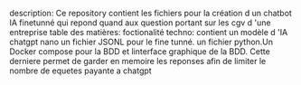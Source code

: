 description: Ce repository contient les fichiers pour la création d un chatbot IA finetunné qui repond quand aux question portant sur les cgv d 'une entreprise
table des matières: 
foctionalité
techno: contient un modèle d 'IA chatgpt nano un fichier JSONL pour le fine tunné. un fichier python.Un Docker compose pour la BDD et linterface graphique de la BDD. Cette derniere permet de garder en memoire les reponses afin de limiter le nombre de equetes payante a chatgpt


